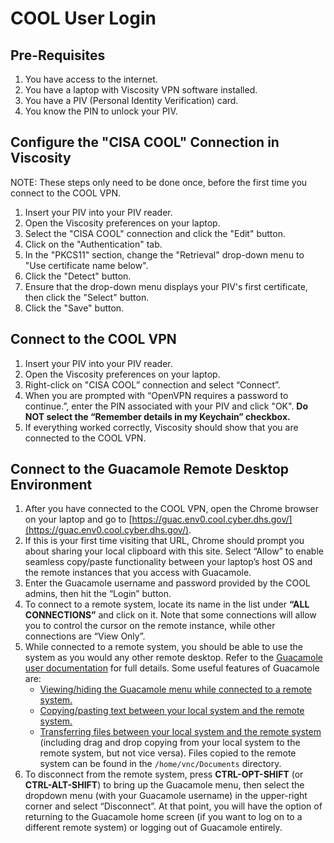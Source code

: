 # COOL User Login #

## Pre-Requisites ##

1. You have access to the internet.
1. You have a laptop with Viscosity VPN software installed.
1. You have a PIV (Personal Identity Verification) card.
1. You know the PIN to unlock your PIV.

## Configure the "CISA COOL" Connection in Viscosity ##

NOTE: These steps only need to be done once, before the first time you connect
to the COOL VPN.

1. Insert your PIV into your PIV reader.
1. Open the Viscosity preferences on your laptop.
1. Select the "CISA COOL" connection and click the "Edit" button.
1. Click on the "Authentication" tab.
1. In the "PKCS11" section, change the "Retrieval" drop-down menu to
   "Use certificate name below".
1. Click the "Detect" button.
1. Ensure that the drop-down menu displays your PIV's first certificate, then
   click the "Select" button.
1. Click the "Save" button.

## Connect to the COOL VPN ##

1. Insert your PIV into your PIV reader.
1. Open the Viscosity preferences on your laptop.
1. Right-click on "CISA COOL” connection and select “Connect”.
1. When you are prompted with “OpenVPN requires a password to continue.”,
   enter the PIN associated with your PIV and click "OK".  **Do NOT select
   the “Remember details in my Keychain” checkbox.**
1. If everything worked correctly, Viscosity should show that you are
   connected to the COOL VPN.

## Connect to the Guacamole Remote Desktop Environment ##

1. After you have connected to the COOL VPN, open the Chrome browser on your
   laptop and go to
   [https://guac.env0.cool.cyber.dhs.gov/](https://guac.env0.cool.cyber.dhs.gov/).
1. If this is your first time visiting that URL, Chrome should prompt you
   about sharing your local clipboard with this site.  Select “Allow” to
   enable seamless copy/paste functionality between your laptop’s host OS
   and the remote instances that you access with Guacamole.
1. Enter the Guacamole username and password provided by the COOL admins,
   then hit the “Login” button.
1. To connect to a remote system, locate its name in the list under
   **“ALL CONNECTIONS”** and click on it.  Note that some connections will
   allow you to control the cursor on the remote instance, while other
   connections are “View Only”.
1. While connected to a remote system, you should be able to use the
   system as you would any other remote desktop.  Refer to the
   [Guacamole user documentation](https://guacamole.apache.org/doc/gug/using-guacamole.html)
   for full details.  Some useful features of Guacamole are:
   * [Viewing/hiding the Guacamole menu while connected to a remote system.](https://guacamole.apache.org/doc/gug/using-guacamole.html#guacamole-menu)
   * [Copying/pasting text between your local system and the remote system.](https://guacamole.apache.org/doc/gug/using-guacamole.html#using-the-clipboard)
   * [Transferring files between your local system and the remote system](https://guacamole.apache.org/doc/gug/using-guacamole.html#file-transfer)
     (including drag and drop copying from your local system to the remote
     system, but not vice versa).  Files copied to the remote system can be
     found in the `/home/vnc/Documents` directory.
1. To disconnect from the remote system, press **CTRL-OPT-SHIFT**
   (or **CTRL-ALT-SHIFT**) to bring up the Guacamole menu, then select
   the dropdown menu (with your Guacamole username) in the upper-right
   corner and select “Disconnect”.
   At that point, you will have the option of returning to the Guacamole
   home screen (if you want to log on to a different remote system) or
   logging out of Guacamole entirely.

